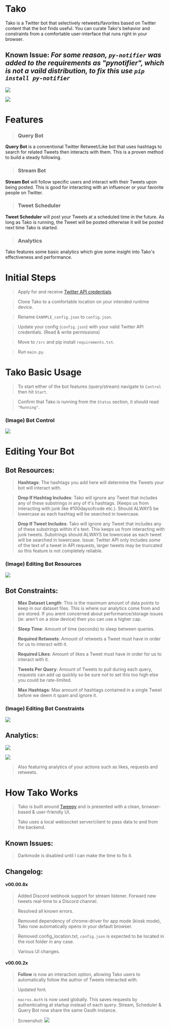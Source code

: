 # Tako
Tako is a Twitter bot that selectively retweets/favorites based on Twitter content that the bot finds useful. You can curate Tako's behavior and constraints from a comfortable user-interface that runs right in your browser.

## __Known Issue:__ *For some reason, `py-notifier` was added to the requirements as "pynotifier", which is not a vaild distribution, to fix this use `pip install py-notifier`*

![](https://raw.githubusercontent.com/hostinfodev/cdn/main/img/tako_panel.png)

![](https://raw.githubusercontent.com/hostinfodev/cdn/main/img/tako_main.png)


# Features

> ### Query Bot
__Query Bot__ is a conventional Twitter Retweet/Like bot that uses hashtags to search for related Tweets then interacts with them. This is a proven method to build a steady following.

> ### Stream Bot
__Stream Bot__ will follow specific users and interact with their Tweets upon being posted. This is good for interacting with an influencer or your favorite people on Twitter.

> ### Tweet Scheduler
__Tweet Scheduler__ will post your Tweets at a scheduled time in the future. As long as Tako is running, the Tweet will be posted otherwise it will be posted next time Tako is started.

> ### Analytics
Tako features some basic analytics which give some insight into Tako's effectiveness and performance.


# Initial Steps

> Apply for and receive [Twitter API credentials](https://developer.twitter.com/en/docs/twitter-api/getting-started/getting-access-to-the-twitter-api). 

> Clone Tako to a comfortable location on your intended runtime device.

> Rename `EXAMPLE_config.json` to `config.json`.

> Update your config (`config.json`) with your valid Twitter API credentials. (Read & write permissions)

> Move to `/src` and pip install `requirements.txt`.

> Run `main.py`.

# Tako Basic Usage

> To start either of the bot features (query/stream) navigate to `Control` then hit `Start`.

> Confirm that Tako is running from the `Status` section, it should read `"Running"`.

### (Image) Bot Control
![](https://github.com/hostinfodev/cdn/blob/main/img/tako_control.png?raw=true)

# Editing Your Bot

## Bot Resources:

> __Hashtags__: The hashtags you add here will determine the Tweets your bot will interact with.

> __Drop If Hashtag Includes__: Tako will ignore any Tweet that includes any of these substrings in any of it's hashtags. (Keeps us from interacting with junk like #100daysofcode etc.). Should ALWAYS be lowercase as each hashtag will be searched in lowercase.

> __Drop If Tweet Includes__: Tako will ignore any Tweet that includes any of these substrings within it's text. This keeps us from interacting with junk tweets. Substrings should ALWAYS be lowercase as each tweet will be searched in lowercase.
Issue: Twitter API only includes *some* of the text of a tweet in API requests, larger tweets may be truncated so this feature is not completely reliable.

### (Image) Editing Bot Resources
![](https://github.com/hostinfodev/cdn/blob/main/img/tako_resources_hashtags.png?raw=true)

## Bot Constraints:

> __Max Dataset Length__: This is the maximum amount of data points to keep in our dataset files. This is where our analytics come from and are stored. If you arent concerned about performance/storage issues (ie: aren't on a slow device) then you can use a higher cap.

> __Sleep Time__: Amount of time (seconds) to sleep between queries.

> __Required Retweets__: Amount of retweets a Tweet must have in order for us to interact with it.

> __Required Likes__: Amount of likes a Tweet must have in order for us to interact with it.

> __Tweets Per Query__: Amount of Tweets to pull during each query, requests can add up quickly so be sure not to set this too high else you could be rate-limited.

> __Max Hashtags__: Max amount of hashtags contained in a single Tweet before we deem it spam and ignore it. 

### (Image) Editing Bot Constraints
![](https://github.com/hostinfodev/cdn/blob/main/img/tako_constraints.png?raw=true)


## Analytics:
![](https://github.com/hostinfodev/cdn/blob/main/img/tako_analytics_followers.png?raw=true)

![](https://github.com/hostinfodev/cdn/blob/main/img/tako_analytics_eff.png?raw=true)

> Also featuring analytics of your actions such as likes, requests and retweets.


# How Tako Works

> Tako is built around [Tweepy](https://www.tweepy.org/) and is presented with a clean, browser-based & user-friendly UI.

> Tako uses a local websocket server/client to pass data to and from the backend. 

## Known Issues:

> Darkmode is disabled until I can make the time to fix it.

## Changelog:

#### v00.00.8x

> Added Discord webhook support for stream listener. Forward new tweets real-time to a Discord channel.

> Resolved all known errors.

> Removed dependency of chrome-driver for app mode (kiosk mode), Tako now automatically opens in your default browser. 

> Removed config_location.txt, `config.json` is expected to be located in the root folder in any case.

> Various UI changes.

#### v00.00.2x

> __Follow__ is now an interaction option, allowing Tako users to automatically follow the author of Tweets interacted with.

> Updated font.

> `macros.Auth` is now used globally. This saves requests by authenticating at startup instead of each query. Stream, Scheduler & Query Bot now share the same Oauth instance.

> Screenshot:
![](https://github.com/hostinfodev/cdn/blob/main/img/tako_00_00_22.png?raw=true)












